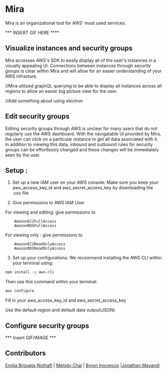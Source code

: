 # Mira
Mira is an organizational tool for AWS' most used services.

*** INSERT GIF HERE ****

## Visualize instances and security groups
Mira accesses AWS's SDK to easily display all of the user's instances in a visually appealing UI. Connections between instances through security groups is clear within Mira and will allow for an easier understanding of your AWS infrasture. 

//Mira utilized graphQL querying to be able to display all instances across all regions to allow an easier big picture view for the user.

//Add something about using electron

## Edit security groups
Editing security groups through AWS is unclear for many users that do not regularly use the AWS dashboard. With the navigatable UI provided by Mira, the user can click on a particular instance to get all data associated with it. In addition to viewing this data, inbound and outbound rules for security groups can be effortlessly changed and these changes will be immediately seen by the user. 


## Setup :
1. Set up a new IAM user on your AWS console: 
Make sure you keep your aws_access_key_id and aws_secret_access_key by downloading the .csv file

2. Give permissions to AWS IAM User

For viewing and editing: give permissions to

		AmazonEC2FullAccess
		AmazonRDSFullAccess

For viewing only : give permissions to 

		AmazonEC2ReadOnlyAccess
		AmazonRDSReadOnlyAccess


3. Set up your configurations:
We recommend installing the AWS CLI within your terminal using:
```bash
npm install -g aws-cli
```
Then use this command within your terminal:
```bash
aws configure
```
Fill in your aws_access_key_id and aws_secret_access_key

Use the default region and default data output(JSON)

## Configure security groups

*** Insert GIF/IMAGE ***


## Contributors

[Emilia Brizuela-Nothaft](https://github.com/emiliacarmel) | [Melody Chai](https://github.com/melodychai) | [Byron Inocencio](https://github.com/jaybyron) |[Jonathan Mavandi](https://github.com/jmavandi)


